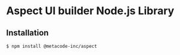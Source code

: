 # Aspect UI builder Node.js Library

## Installation

```bash
$ npm install @metacode-inc/aspect
```
